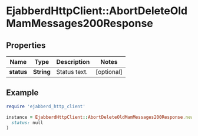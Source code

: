 # EjabberdHttpClient::AbortDeleteOldMamMessages200Response

## Properties

| Name | Type | Description | Notes |
| ---- | ---- | ----------- | ----- |
| **status** | **String** | Status text. | [optional] |

## Example

```ruby
require 'ejabberd_http_client'

instance = EjabberdHttpClient::AbortDeleteOldMamMessages200Response.new(
  status: null
)
```

